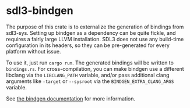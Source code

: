 # sdl3-bindgen

The purpose of this crate is to externalize the generation of bindings
from sdl3-sys. Setting up bindgen as a dependency can be quite fickle,
and requires a fairly large LLVM installation. SDL3 does not use any build-time
configuration in its headers, so they can be pre-generated for every platform
without issue.

To use it, just run `cargo run`. The generated bindings will be written
to `bindings.rs`. For cross-compilation, you can make bindgen use a different
libclang via the `LIBCLANG_PATH` variable, and/or pass additional clang
arguments like `-target` or `--sysroot` via the `BINDGEN_EXTRA_CLANG_ARGS`
variable.

See [the bindgen documentation][bindgen-doc] for more information.

[bindgen-doc]: https://docs.rs/bindgen/0.66.1/bindgen/struct.Builder.html#clang-arguments
